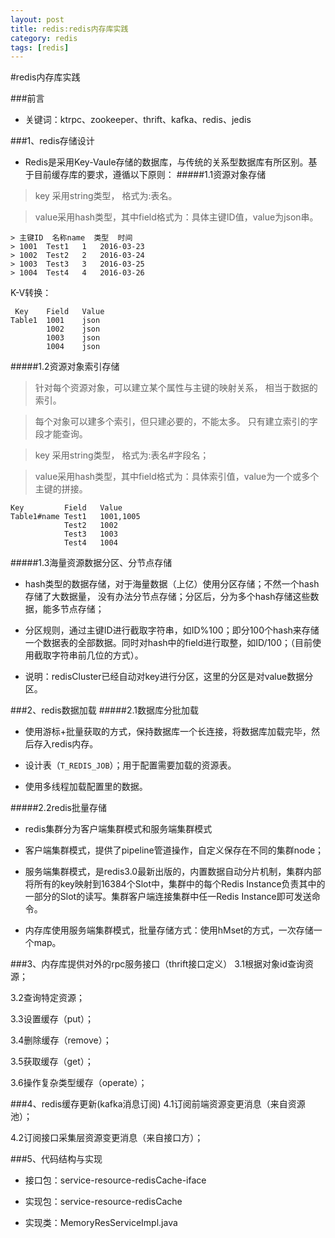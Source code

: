 ```yaml
---
layout: post
title: redis:redis内存库实践
category: redis 
tags: [redis]
---
```

#redis内存库实践

###前言
- 关键词：ktrpc、zookeeper、thrift、kafka、redis、jedis

###1、redis存储设计
  

- Redis是采用Key-Vaule存储的数据库，与传统的关系型数据库有所区别。基于目前缓存库的要求，遵循以下原则：
#####1.1资源对象存储


> key 采用string类型， 格式为:表名。     

> value采用hash类型，其中field格式为：具体主键ID值，value为json串。

    > 主键ID	名称name	类型	时间
    > 1001	Test1	1	2016-03-23
    > 1002	Test2	2	2016-03-24
    > 1003	Test3	3	2016-03-25
    > 1004	Test4	4	2016-03-26
  K-V转换：
   
     Key	Field	Value
    Table1	1001	json
    	    1002    json
    	    1003	json
    	    1004	json

#####1.2资源对象索引存储

> 针对每个资源对象，可以建立某个属性与主键的映射关系， 相当于数据的索引。

> 每个对象可以建多个索引，但只建必要的，不能太多。 只有建立索引的字段才能查询。

>    key 采用string类型， 格式为:表名#字段名；
  
>    value采用hash类型，其中field格式为：具体索引值，value为一个或多个主键的拼接。


    Key			Field	Value    
    Table1#name	Test1	1001,1005
    			Test2	1002
    			Test3	1003
    			Test4	1004

#####1.3海量资源数据分区、分节点存储


- hash类型的数据存储，对于海量数据（上亿）使用分区存储；不然一个hash存储了大数据量， 没有办法分节点存储；分区后，分为多个hash存储这些数据，能多节点存储；


-  分区规则，通过主键ID进行截取字符串，如ID%100；即分100个hash来存储一个数据表的全部数据。同时对hash中的field进行取整，如ID/100；（目前使用截取字符串前几位的方式）。



-  说明：redisCluster已经自动对key进行分区，这里的分区是对value数据分区。



###2、redis数据加载
#####2.1数据库分批加载

- 使用游标+批量获取的方式，保持数据库一个长连接，将数据库加载完毕，然后存入redis内存。

- 设计表（`T_REDIS_JOB`）；用于配置需要加载的资源表。

- 使用多线程加载配置里的数据。



#####2.2redis批量存储

- redis集群分为客户端集群模式和服务端集群模式

- 客户端集群模式，提供了pipeline管道操作，自定义保存在不同的集群node；

- 服务端集群模式，是redis3.0最新出版的，内置数据自动分片机制，集群内部将所有的key映射到16384个Slot中，集群中的每个Redis Instance负责其中的一部分的Slot的读写。集群客户端连接集群中任一Redis Instance即可发送命令。


- 内存库使用服务端集群模式，批量存储方式：使用hMset的方式，一次存储一个map。



###3、内存库提供对外的rpc服务接口（thrift接口定义）
3.1根据对象id查询资源；

3.2查询特定资源；

3.3设置缓存（put）；

3.4删除缓存（remove）；

3.5获取缓存（get）；

3.6操作复杂类型缓存（operate）；

###4、redis缓存更新(kafka消息订阅)
4.1订阅前端资源变更消息（来自资源池）；

4.2订阅接口采集层资源变更消息（来自接口方）；


###5、代码结构与实现

- 接口包：service-resource-redisCache-iface

- 实现包：service-resource-redisCache

- 实现类：MemoryResServiceImpl.java
